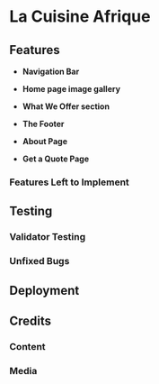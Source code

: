 # La Cuisine Afrique


## Features 


- __Navigation Bar__


- __Home page image gallery__


- __What We Offer section__


- __The Footer__ 


- __About Page__


- __Get a Quote Page__


### Features Left to Implement


## Testing 


### Validator Testing 


### Unfixed Bugs


## Deployment


## Credits 
 

### Content 


### Media
